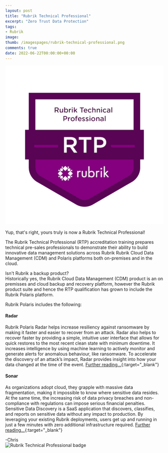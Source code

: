 ```yaml
---
layout: post
title: "Rubrik Technical Professional" 
excerpt: "Zero Trust Data Protection"
tags: 
- Rubrik
image:
thumb: /imagespages/rubrik-technical-professional.png
comments: true
date: 2022-06-22T00:00:00+00:00
---
```

![Rubrik Technical Professional logo](/images/rubrik-technical-professional/rubrik-technical-professional.png)

Yup, that's right, yours truly is now a Rubrik Technical Professional!

The Rubrik Technical Professional (RTP) accreditation training prepares technical pre-sales professionals to demonstrate their ability to build innovative data management solutions across Rubrik Rubrik Cloud Data Management (CDM) and Polaris platforms both on-premises and in the cloud.

Isn't Rubrik a backup product?<br>
Historically yes, the Rubrik Cloud Data Management (CDM) product is an on premisses and cloud backup and recovery platform, however the Rubrik product suite and hence the RTP qualification has grown to include the Rubrik Polaris platform.

Rubrik Polaris includes the following:

#### Radar
Rubrik Polaris Radar helps increase resiliency against ransomware by making it faster and easier to recover from an attack. Radar also helps to recover faster by providing a simple, intuitive user interface that allows for quick restores to the most recent clean state with minimum downtime. It increases intelligence by using machine learning to actively monitor and generate alerts for anomalous behaviour, like ransomware. To accelerate the discovery of an attack’s impact, Radar provides insight into how your data changed at the time of the event. 
[Further reading...](https://www.rubrik.com/products/ransomware-investigation){:target="_blank"}

#### Sonar
As organizations adopt cloud, they grapple with massive data fragmentation, making it impossible to know where sensitive data resides. At the same time, the increasing risk of data privacy breaches and non-compliance with regulations can impose serious financial penalties. Sensitive Data Discovery is a SaaS application that discovers, classifies, and reports on sensitive data without any impact to production. By leveraging your existing Rubrik deployments, users get up and running in just a few minutes with zero additional infrastructure required.
[Further reading...](https://www.rubrik.com/products/sensitive-data-discovery){:target="_blank"}

-Chris 
<br>
![Rubrik Technical Professional badge](/images/pages/rubrik-technical-professional.png)

